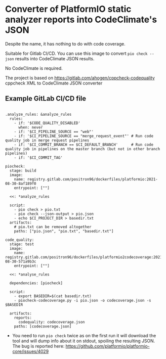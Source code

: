 # Converter of PlatformIO static analyzer reports into CodeClimate's JSON

Despite the name, it has nothing to do with code coverage.

Suitable for Gitlab CI/CD.
You can use this image to convert `pio check --json` results into CodeClimate JSON results.

No CodeClimate is required.

The project is based on https://gitlab.com/ahogen/cppcheck-codequality cppcheck XML to CodeClimate JSON converter


## Example GitLab CI/CD file

```

.analyze_rules: &analyze_rules
  rules:
    - if: '$CODE_QUALITY_DISABLED'
      when: never
    - if: '$CI_PIPELINE_SOURCE == "web"' 
    - if: '$CI_PIPELINE_SOURCE == "merge_request_event"' # Run code quality job in merge request pipelines
    - if: '$CI_COMMIT_BRANCH == $CI_DEFAULT_BRANCH'      # Run code quality job in pipelines on the master branch (but not in other branch pipelines)
    - if: '$CI_COMMIT_TAG'

piocheck:
  stage: build
  image:
    name: registry.gitlab.com/positron96/dockerfiles/platformio:2021-08-30-8af189f0
    entrypoint: [""]

  <<: *analyze_rules  

  script:
    - pio check > pio.txt
    - pio check --json-output > pio.json
    - echo $CI_PROJECT_DIR > basedir.txt
  artifacts:
    # pio.txt can be removed altogether
    paths: ["pio.json", "pio.txt", "basedir.txt"]

code_quality:
  stage: test
  image: 
    name: registry.gitlab.com/positron96/dockerfiles/platformio2codecoverage:2021-08-30-571a9b3c
    entrypoint: [""]

  <<: *analyse_rules  

  dependencies: [piocheck]

  script:
    - export BASEDIR=$(cat basedir.txt)
    - piocheck-codecoverage.py -i pio.json -o codecoverage.json -s $BASEDIR

  artifacts:
    reports:
      codequality: codecoverage.json
    paths: [codecoverage.json]

```

* You need to run `pio check` twice as on the first run it will download the tool and will dump info about it on stdout, spoiling the resulting JSON.
The bug is reported here: https://github.com/platformio/platformio-core/issues/4029
